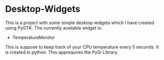 # Desktop-Widgets
This is a project with some simple desktop widgets which I have created using PyGTK.
The currently available widget is:
* TemperatureMonitor

This is suppose to keep track of your CPU temperature every 5 seconds. It is created in python.
This apprequires the PyGi Library.